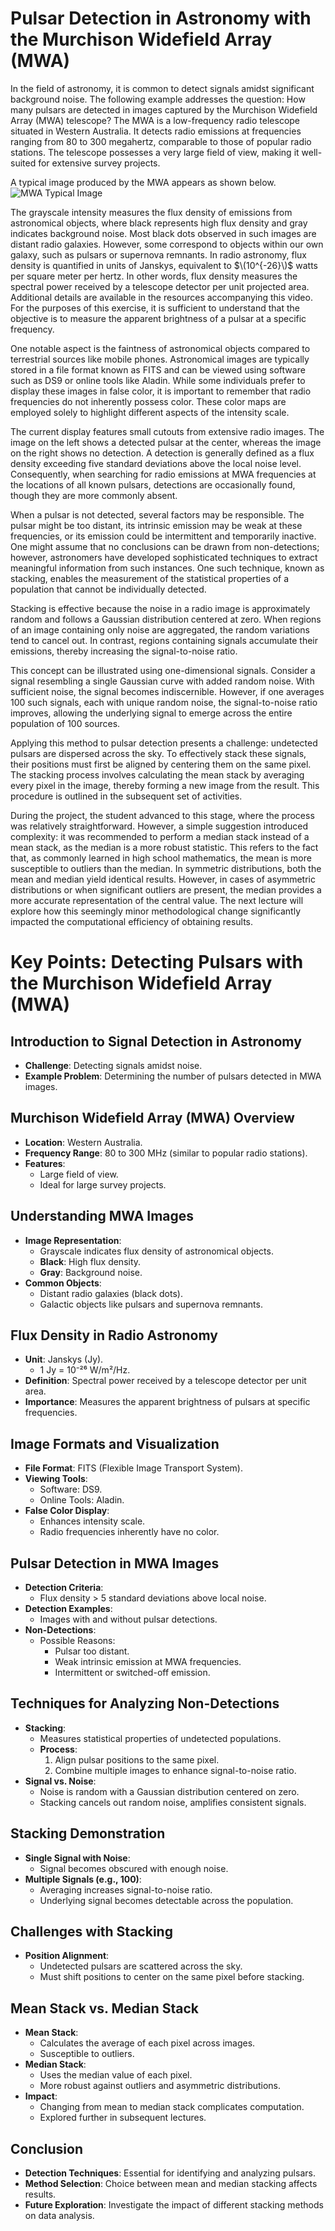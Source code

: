 # Pulsar Detection in Astronomy with the Murchison Widefield Array (MWA)

In the field of astronomy, it is common to detect signals amidst significant background noise. The following example addresses the question: How many pulsars are detected in images captured by the Murchison Widefield Array (MWA) telescope? The MWA is a low-frequency radio telescope situated in Western Australia. It detects radio emissions at frequencies ranging from 80 to 300 megahertz, comparable to those of popular radio stations. The telescope possesses a very large field of view, making it well-suited for extensive survey projects.

A typical image produced by the MWA appears as shown below.
![MWA Typical Image](Assets/Image1.png)


The grayscale intensity measures the flux density of emissions from astronomical objects, where black represents high flux density and gray indicates background noise. Most black dots observed in such images are distant radio galaxies. However, some correspond to objects within our own galaxy, such as pulsars or supernova remnants. In radio astronomy, flux density is quantified in units of Janskys, equivalent to $\(10^{-26}\)$ watts per square meter per hertz. In other words, flux density measures the spectral power received by a telescope detector per unit projected area. Additional details are available in the resources accompanying this video. For the purposes of this exercise, it is sufficient to understand that the objective is to measure the apparent brightness of a pulsar at a specific frequency.

One notable aspect is the faintness of astronomical objects compared to terrestrial sources like mobile phones. Astronomical images are typically stored in a file format known as FITS and can be viewed using software such as DS9 or online tools like Aladin. While some individuals prefer to display these images in false color, it is important to remember that radio frequencies do not inherently possess color. These color maps are employed solely to highlight different aspects of the intensity scale.

The current display features small cutouts from extensive radio images. The image on the left shows a detected pulsar at the center, whereas the image on the right shows no detection. A detection is generally defined as a flux density exceeding five standard deviations above the local noise level. Consequently, when searching for radio emissions at MWA frequencies at the locations of all known pulsars, detections are occasionally found, though they are more commonly absent.

When a pulsar is not detected, several factors may be responsible. The pulsar might be too distant, its intrinsic emission may be weak at these frequencies, or its emission could be intermittent and temporarily inactive. One might assume that no conclusions can be drawn from non-detections; however, astronomers have developed sophisticated techniques to extract meaningful information from such instances. One such technique, known as stacking, enables the measurement of the statistical properties of a population that cannot be individually detected.

Stacking is effective because the noise in a radio image is approximately random and follows a Gaussian distribution centered at zero. When regions of an image containing only noise are aggregated, the random variations tend to cancel out. In contrast, regions containing signals accumulate their emissions, thereby increasing the signal-to-noise ratio.

This concept can be illustrated using one-dimensional signals. Consider a signal resembling a single Gaussian curve with added random noise. With sufficient noise, the signal becomes indiscernible. However, if one averages 100 such signals, each with unique random noise, the signal-to-noise ratio improves, allowing the underlying signal to emerge across the entire population of 100 sources.

Applying this method to pulsar detection presents a challenge: undetected pulsars are dispersed across the sky. To effectively stack these signals, their positions must first be aligned by centering them on the same pixel. The stacking process involves calculating the mean stack by averaging every pixel in the image, thereby forming a new image from the result. This procedure is outlined in the subsequent set of activities.

During the project, the student advanced to this stage, where the process was relatively straightforward. However, a simple suggestion introduced complexity: it was recommended to perform a median stack instead of a mean stack, as the median is a more robust statistic. This refers to the fact that, as commonly learned in high school mathematics, the mean is more susceptible to outliers than the median. In symmetric distributions, both the mean and median yield identical results. However, in cases of asymmetric distributions or when significant outliers are present, the median provides a more accurate representation of the central value. The next lecture will explore how this seemingly minor methodological change significantly impacted the computational efficiency of obtaining results.


# Key Points: Detecting Pulsars with the Murchison Widefield Array (MWA)

## Introduction to Signal Detection in Astronomy
- **Challenge**: Detecting signals amidst noise.
- **Example Problem**: Determining the number of pulsars detected in MWA images.

## Murchison Widefield Array (MWA) Overview
- **Location**: Western Australia.
- **Frequency Range**: 80 to 300 MHz (similar to popular radio stations).
- **Features**:
  - Large field of view.
  - Ideal for large survey projects.

## Understanding MWA Images
- **Image Representation**:
  - Grayscale indicates flux density of astronomical objects.
  - **Black**: High flux density.
  - **Gray**: Background noise.
- **Common Objects**:
  - Distant radio galaxies (black dots).
  - Galactic objects like pulsars and supernova remnants.

## Flux Density in Radio Astronomy
- **Unit**: Janskys (Jy).
  - 1 Jy = 10⁻²⁶ W/m²/Hz.
- **Definition**: Spectral power received by a telescope detector per unit area.
- **Importance**: Measures the apparent brightness of pulsars at specific frequencies.

## Image Formats and Visualization
- **File Format**: FITS (Flexible Image Transport System).
- **Viewing Tools**:
  - Software: DS9.
  - Online Tools: Aladin.
- **False Color Display**:
  - Enhances intensity scale.
  - Radio frequencies inherently have no color.

## Pulsar Detection in MWA Images
- **Detection Criteria**:
  - Flux density > 5 standard deviations above local noise.
- **Detection Examples**:
  - Images with and without pulsar detections.
- **Non-Detections**:
  - Possible Reasons:
    - Pulsar too distant.
    - Weak intrinsic emission at MWA frequencies.
    - Intermittent or switched-off emission.

## Techniques for Analyzing Non-Detections
- **Stacking**:
  - Measures statistical properties of undetected populations.
  - **Process**:
    1. Align pulsar positions to the same pixel.
    2. Combine multiple images to enhance signal-to-noise ratio.
- **Signal vs. Noise**:
  - Noise is random with a Gaussian distribution centered on zero.
  - Stacking cancels out random noise, amplifies consistent signals.

## Stacking Demonstration
- **Single Signal with Noise**:
  - Signal becomes obscured with enough noise.
- **Multiple Signals (e.g., 100)**:
  - Averaging increases signal-to-noise ratio.
  - Underlying signal becomes detectable across the population.

## Challenges with Stacking
- **Position Alignment**:
  - Undetected pulsars are scattered across the sky.
  - Must shift positions to center on the same pixel before stacking.

## Mean Stack vs. Median Stack
- **Mean Stack**:
  - Calculates the average of each pixel across images.
  - Susceptible to outliers.
- **Median Stack**:
  - Uses the median value of each pixel.
  - More robust against outliers and asymmetric distributions.
- **Impact**:
  - Changing from mean to median stack complicates computation.
  - Explored further in subsequent lectures.

## Conclusion
- **Detection Techniques**: Essential for identifying and analyzing pulsars.
- **Method Selection**: Choice between mean and median stacking affects results.
- **Future Exploration**: Investigate the impact of different stacking methods on data analysis.




